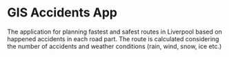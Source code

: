 # GIS Accidents App

The application for planning fastest and safest routes in Liverpool based on happened accidents in each road part. The route is calculated considering the number of accidents and weather conditions (rain, wind, snow, ice etc.)
